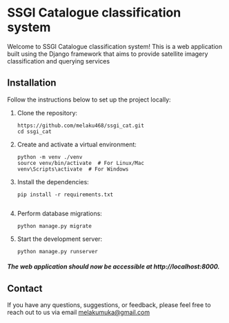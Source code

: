 # SSGI Catalogue classification system

Welcome to SSGI Catalogue classification system! This is a web application built using the Django framework that aims to provide satellite imagery classification and querying services


## Installation

Follow the instructions below to set up the project locally:

1. Clone the repository:
   ```shell
   https://github.com/melaku468/ssgi_cat.git
   cd ssgi_cat
2. Create and activate a virtual environment:
   ```shell
   python -m venv ./venv
   source venv/bin/activate  # For Linux/Mac
   venv\Scripts\activate  # For Windows

3. Install the dependencies:
   ```shell
   pip install -r requirements.txt
   
   
4. Perform database migrations:
   ```shell
   python manage.py migrate

5. Start the development server:
   ```shell
   python manage.py runserver
##### The web application should now be accessible at http://localhost:8000. 



## Contact
If you have any questions, suggestions, or feedback, please feel free to reach out to us via email melakumuka@gmail.com




